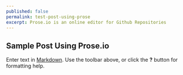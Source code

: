 ```yaml
---
published: false
permalink: test-post-using-prose
excerpt: Prose.io is an online editor for Github Repositories
---
```

## Sample Post Using Prose.io


Enter text in [Markdown](http://daringfireball.net/projects/markdown/). Use the toolbar above, or click the **?** button for formatting help.
